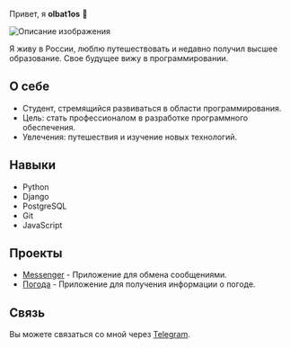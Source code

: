 Привет, я **olbat1os** 👋

![Описание изображения](https://camo.githubusercontent.com/525201e24fcf0d7d87f167b8f972bf33242f0588d8bb426b7df5e2911bcc609a/68747470733a2f2f7777772e616e696d61746564696d616765732e6f72672f646174612f6d656469612f3536322f616e696d617465642d6c696e652d696d6167652d303138342e676966)

Я живу в России, люблю путешествовать и недавно получил высшее образование. Свое будущее вижу в программировании.

## О себе

- Студент, стремящийся развиваться в области программирования.
- Цель: стать профессионалом в разработке программного обеспечения.
- Увлечения: путешествия и изучение новых технологий.

## Навыки

- Python
- Django
- PostgreSQL
- Git
- JavaScript

## Проекты

- [Messenger](https://github.com/olbat1os/messenger.git) - Приложение для обмена сообщениями.
- [Погода](https://github.com/olbat1os/pogoda.git) - Приложение для получения информации о погоде.

## Связь

Вы можете связаться со мной через [Telegram](https://t.me/krasivo_net).

